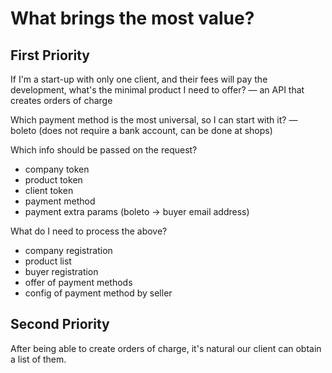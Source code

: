 # What brings the most value?

## First Priority
If I'm a start-up with only one client, and their fees will pay the development, what's the minimal product I need to offer?
— an API that creates orders of charge

Which payment method is the most universal, so I can start with it?
— boleto (does not require a bank account, can be done at shops)

Which info should be passed on the request?
- company token
- product token
- client token
- payment method
- payment extra params (boleto -> buyer email address)

What do I need to process the above?
- company registration
- product list
- buyer registration
- offer of payment methods
- config of payment method by seller

## Second Priority
After being able to create orders of charge, it's natural our client can obtain a list of them.
